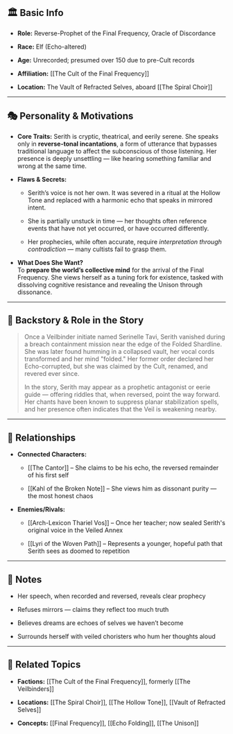## 🏛️ Basic Info

- **Role:** Reverse-Prophet of the Final Frequency, Oracle of Discordance
    
- **Race:** Elf (Echo-altered)
    
- **Age:** Unrecorded; presumed over 150 due to pre-Cult records
    
- **Affiliation:** [[The Cult of the Final Frequency]]
    
- **Location:** The Vault of Refracted Selves, aboard [[The Spiral Choir]]
    

---

## 🎭 Personality & Motivations

- **Core Traits:** Serith is cryptic, theatrical, and eerily serene. She speaks only in **reverse-tonal incantations**, a form of utterance that bypasses traditional language to affect the subconscious of those listening. Her presence is deeply unsettling — like hearing something familiar and wrong at the same time.
    
- **Flaws & Secrets:**
    
    - Serith’s voice is not her own. It was severed in a ritual at the Hollow Tone and replaced with a harmonic echo that speaks in mirrored intent.
        
    - She is partially unstuck in time — her thoughts often reference events that have not yet occurred, or have occurred differently.
        
    - Her prophecies, while often accurate, require _interpretation through contradiction_ — many cultists fail to grasp them.
        
- **What Does She Want?**  
    To **prepare the world’s collective mind** for the arrival of the Final Frequency. She views herself as a tuning fork for existence, tasked with dissolving cognitive resistance and revealing the Unison through dissonance.
    

---

## 📖 Backstory & Role in the Story

> Once a Veilbinder initiate named Serinelle Tavi, Serith vanished during a breach containment mission near the edge of the Folded Shardline. She was later found humming in a collapsed vault, her vocal cords transformed and her mind "folded." Her former order declared her Echo-corrupted, but she was claimed by the Cult, renamed, and revered ever since.
> 
> In the story, Serith may appear as a prophetic antagonist or eerie guide — offering riddles that, when reversed, point the way forward. Her chants have been known to suppress planar stabilization spells, and her presence often indicates that the Veil is weakening nearby.

---

## 🔗 Relationships

- **Connected Characters:**
    
    - [[The Cantor]] – She claims to be his echo, the reversed remainder of his first self
        
    - [[Kahl of the Broken Note]] – She views him as dissonant purity — the most honest chaos
        
- **Enemies/Rivals:**
    
    - [[Arch-Lexicon Thariel Vos]] – Once her teacher; now sealed Serith's original voice in the Veiled Annex
        
    - [[Lyri of the Woven Path]] – Represents a younger, hopeful path that Serith sees as doomed to repetition
        

---

## 📝 Notes

- Her speech, when recorded and reversed, reveals clear prophecy
    
- Refuses mirrors — claims they reflect too much truth
    
- Believes dreams are echoes of selves we haven’t become
    
- Surrounds herself with veiled choristers who hum her thoughts aloud
    

---

## 🔗 Related Topics

- **Factions:** [[The Cult of the Final Frequency]], formerly [[The Veilbinders]]
    
- **Locations:** [[The Spiral Choir]], [[The Hollow Tone]], [[Vault of Refracted Selves]]
    
- **Concepts:** [[Final Frequency]], [[Echo Folding]], [[The Unison]]